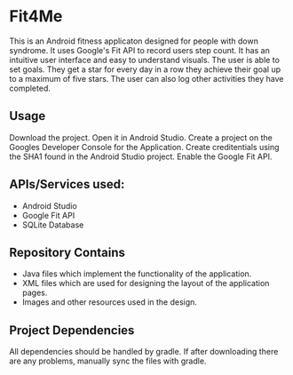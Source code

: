# Fit4Me

This is an Android fitness applicaton designed for people with down syndrome. It uses Google's Fit API to record users step count. It has an intuitive user interface and easy to understand visuals. The user is able to set goals. They get a star for every day in a row they achieve their goal up to a maximum of five stars. The user can also log other activities they have completed.

## Usage
Download the project. Open it in Android Studio.
Create a project on the Googles Developer Console for the Application.
Create creditentials using the SHA1 found in the Android Studio project.
Enable the Google Fit API.

## APIs/Services used:
- Android Studio
- Google Fit API
- SQLite Database

## Repository Contains
- Java files which implement the functionality of the application.
- XML files which are used for designing the layout of the application pages.
- Images and other resources used in the design.

## Project Dependencies
All dependencies should be handled by gradle. If after downloading there are any problems, manually sync the files with gradle.
